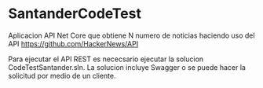 # SantanderCodeTest

Aplicacion API Net Core que obtiene N numero de noticias haciendo uso del API https://github.com/HackerNews/API 

Para ejecutar el API REST es nececsario ejecutar la solucion CodeTestSantander.sln. La solucion incluye Swagger o se puede hacer la solicitud por medio de un cliente.
